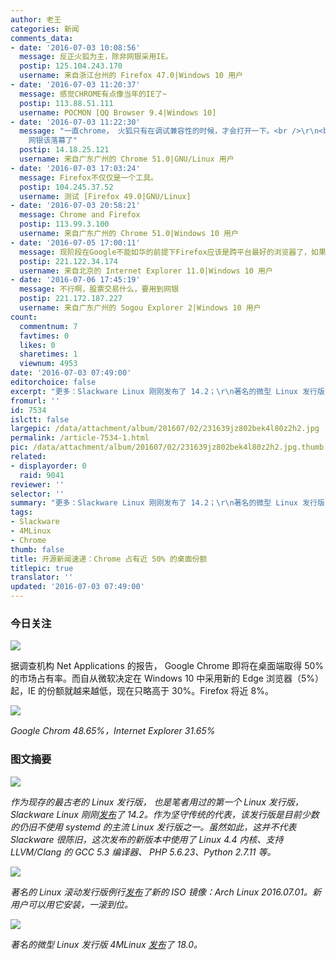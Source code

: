 ```yaml
---
author: 老王
categories: 新闻
comments_data:
- date: '2016-07-03 10:08:56'
  message: 反正火狐为主，除非网银采用IE。
  postip: 125.104.243.170
  username: 来自浙江台州的 Firefox 47.0|Windows 10 用户
- date: '2016-07-03 11:20:37'
  message: 感觉CHROME有点像当年的IE了~
  postip: 113.88.51.111
  username: POCMON [QQ Browser 9.4|Windows 10]
- date: '2016-07-03 11:22:30'
  message: "一直chrome， 火狐只有在调试兼容性的时候，才会打开一下。<br />\r\n<br />\r\n网银？这年代有支付宝，微信啥的，扫一扫就OK了，
    网银该落幕了"
  postip: 14.18.25.121
  username: 来自广东广州的 Chrome 51.0|GNU/Linux 用户
- date: '2016-07-03 17:03:24'
  message: Firefox不仅仅是一个工具。
  postip: 104.245.37.52
  username: 测试 [Firefox 49.0|GNU/Linux]
- date: '2016-07-03 20:58:21'
  message: Chrome and Firefox
  postip: 113.99.3.100
  username: 来自广东广州的 Chrome 51.0|Windows 10 用户
- date: '2016-07-05 17:00:11'
  message: 现阶段在Google不能如华的前提下Firefox应该是跨平台最好的浏览器了，如果大陆可以直连Google服务器，那么无疑Chrome是更好的选择
  postip: 221.122.34.174
  username: 来自北京的 Internet Explorer 11.0|Windows 10 用户
- date: '2016-07-06 17:45:19'
  message: 不行啊，股票交易什么，要用到网银
  postip: 221.172.187.227
  username: 来自广东广州的 Sogou Explorer 2|Windows 10 用户
count:
  commentnum: 7
  favtimes: 0
  likes: 0
  sharetimes: 1
  viewnum: 4953
date: '2016-07-03 07:49:00'
editorchoice: false
excerpt: "更多：Slackware Linux 刚刚发布了 14.2；\r\n著名的微型 Linux 发行版 4MLinux 发布了 18.0。"
fromurl: ''
id: 7534
islctt: false
largepic: /data/attachment/album/201607/02/231639jz802bek4l80z2h2.jpg
permalink: /article-7534-1.html
pic: /data/attachment/album/201607/02/231639jz802bek4l80z2h2.jpg.thumb.jpg
related:
- displayorder: 0
  raid: 9041
reviewer: ''
selector: ''
summary: "更多：Slackware Linux 刚刚发布了 14.2；\r\n著名的微型 Linux 发行版 4MLinux 发布了 18.0。"
tags:
- Slackware
- 4MLinux
- Chrome
thumb: false
title: 开源新闻速递：Chrome 占有近 50% 的桌面份额
titlepic: true
translator: ''
updated: '2016-07-03 07:49:00'
---
```


### 今日关注


![](/data/attachment/album/201607/02/231639jz802bek4l80z2h2.jpg)


据调查机构 Net Applications 的报告， Google Chrome 即将在桌面端取得 50% 的市场占有率。而自从微软决定在 Windows 10 中采用新的 Edge 浏览器（5%）起，IE 的份额就越来越低，现在只略高于 30%。Firefox 将近 8%。


![](/data/attachment/album/201607/02/231758dwkxs2ra4kttr0yv.jpg)


*Google Chrom 48.65%，Internet Explorer 31.65%*


### 图文摘要


![](/data/attachment/album/201607/02/225112cg6x8d3ax8ax3rh3.jpg)


*作为现存的最古老的 Linux 发行版， 也是笔者用过的第一个 Linux 发行版，Slackware Linux 刚刚[发布](http://www.slackware.com/announce/14.2.php)了 14.2。作为坚守传统的代表，该发行版是目前少数的仍旧不使用 systemd 的主流 Linux 发行版之一。虽然如此，这并不代表 Slackware 很陈旧，这次发布的新版本中使用了 Linux 4.4 内核、支持 LLVM/Clang 的 GCC 5.3 编译器、 PHP 5.6.23、Python 2.7.11 等。*


![](/data/attachment/album/201607/02/230011utqlt9bqnzb8lfm3.jpg)


*著名的 Linux 滚动发行版例行[发布](https://www.archlinux.org/download/)了新的 ISO 镜像：Arch Linux 2016.07.01。新用户可以用它安装，一滚到位。*


![](/data/attachment/album/201607/02/230404ax2elz2t2t418i2m.jpg)


*著名的微型 Linux 发行版 4MLinux [发布](http://4mlinux-releases.blogspot.ro/2016/06/4mlinux-180-stable-released.html)了 18.0。*